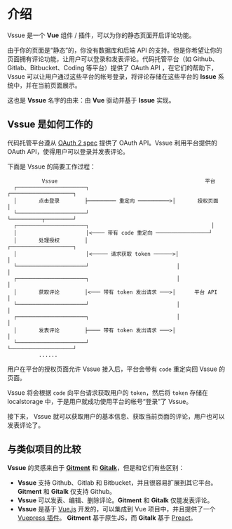 # 介绍

Vssue 是一个 __Vue__ 组件 / 插件，可以为你的静态页面开启评论功能。

由于你的页面是“静态”的，你没有数据库和后端 API 的支持。但是你希望让你的页面拥有评论功能，让用户可以登录和发表评论。代码托管平台（如 Github、Gitlab、Bitbucket、Coding 等平台）提供了 OAuth API ，在它们的帮助下，Vssue 可以让用户通过这些平台的帐号登录，将评论存储在这些平台的 __Issue__ 系统中，并在当前页面展示。

这也是 __Vssue__ 名字的由来：由 __Vue__ 驱动并基于 __Issue__ 实现。

## Vssue 是如何工作的

代码托管平台遵从 [OAuth 2 spec](https://tools.ietf.org/html/rfc6749) 提供了 OAuth API。Vssue 利用平台提供的 OAuth API，使得用户可以登录并发表评论。

下面是 Vssue 的简要工作过程：

```
           Vssue                                               平台
  ┌──────────────────────┐                            ┌────────────────────┐
  │       点击登录        ├───────── 重定向 ──────────>│       授权页面      │
  └──────────────────────┘                            └──────────┬─────────┘
  ┌──────────────────────┐                                       │
  │                      │<──── 带有 code 重定向 ─────────────────┘
  │       处理授权        │                            ┌────────────────────┐
  │                      │<───── 请求获取 token ──────>│                    │
  └──────────────────────┘                            │                    │
  ┌──────────────────────┐                            │                    │
  │       获取评论        │<─── 带有 token 发出请求 ───>│      平台 API      │
  └──────────────────────┘                            │                    │
  ┌──────────────────────┐                            │                    │
  │       发表评论        ├──── 带有 token 发出请求 ───>│                    │
  └──────────────────────┘                            └────────────────────┘
          ......
```

用户在平台的授权页面允许 Vssue 接入后，平台会带有 `code` 重定向回 Vssue 的页面。

Vssue 将会根据 `code` 向平台请求获取用户的 `token`，然后将 `token` 存储在 localstorage 中，于是用户就成功使用平台的帐号“登录”了 Vssue。

接下来， Vssue 就可以获取用户的基本信息、获取当前页面的评论，用户也可以发表评论了。

## 与类似项目的比较

__Vssue__ 的灵感来自于 [__Gitment__](https://github.com/imsun/gitment) 和 [__Gitalk__](https://github.com/gitalk/gitalk)，但是和它们有些区别：

- __Vssue__ 支持 Github、Gitlab 和 Bitbucket，并且很容易扩展到其它平台。__Gitment__ 和 __Gitalk__ 仅支持 Github。
- __Vssue__ 可以发表、编辑、删除评论。__Gitment__ 和 __Gitalk__ 仅能发表评论。
- __Vssue__ 是基于 [Vue.js](https://vuejs.org) 开发的，可以集成到 Vue 项目中，并且提供了一个 [Vuepress 插件](./vuepress.md)。 __Gitment__ 基于原生JS，而 __Gitalk__ 基于 [Preact](https://github.com/developit/preact)。
